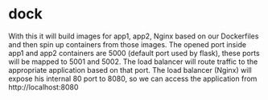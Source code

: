 # dock

With this it will build images for app1, app2, Nginx based on our Dockerfiles and then spin up containers from those images.
The opened port inside app1 and app2 containers are 5000 (default port used by flask), these ports will be mapped to 5001 and 5002.
The load balancer will route traffic to the appropriate application based on that port.
The load balancer (Nginx) will expose his internal 80 port to 8080, so we can access the application from http://localhost:8080
